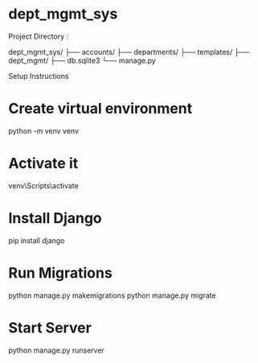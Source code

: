 # dept_mgmt_sys

Project Directory :

dept_mgmt_sys/
├── accounts/
├── departments/
├── templates/
├── dept_mgmt/
├── db.sqlite3
└── manage.py

Setup Instructions

# Create virtual environment
python -m venv venv

# Activate it
venv\Scripts\activate    

# Install Django
pip install django

# Run Migrations
python manage.py makemigrations
python manage.py migrate

# Start Server
python manage.py runserver

